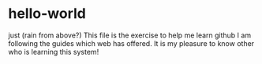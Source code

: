 # hello-world
just (rain from above?)
This file is the exercise to help me learn github
I am following the guides which web has offered.
It is my pleasure to know other who is learning this system!
